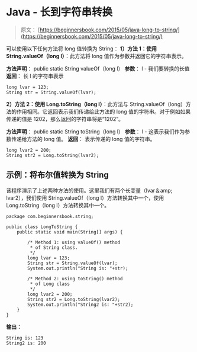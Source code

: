 # Java - 长到字符串转换

> 原文： [https://beginnersbook.com/2015/05/java-long-to-string/](https://beginnersbook.com/2015/05/java-long-to-string/)

可以使用以下任何方法将 long 值转换为 String：
**1）方法 1：使用 String.valueOf（long l）**：此方法将 long 值作为参数并返回它的字符串表示。

**方法声明**：
public static String valueOf（long l）
**参数**：
l - 我们要转换的长值
**返回**：
长 l 的字符串表示

```
long lvar = 123;
String str = String.valueOf(lvar);
```

**2）方法 2：使用 Long.toString（long l）**：此方法与 String.valueOf（long）方法的作用相同。它返回表示我们传递给此方法的 long 值的字符串。对于例如如果传递的值是 1202，那么返回的字符串将是“1202”。

**方法声明**：
public static String toString（long l）
**参数**：
l - 这表示我们作为参数传递给方法的 long 值。
**返回**：
表示传递的 long 值的字符串。

```
long lvar2 = 200;
String str2 = Long.toString(lvar2);
```

## 示例：将布尔值转换为 String

该程序演示了上述两种方法的使用。这里我们有两个长变量（lvar＆amp; lvar2），我们使用 String.valueOf（long l）方法转换其中一个，使用 Long.toString（long l）方法转换其中一个。

```
package com.beginnersbook.string;

public class LongToString {
    public static void main(String[] args) {

        /* Method 1: using valueOf() method
         * of String class.
         */
        long lvar = 123;
        String str = String.valueOf(lvar);
        System.out.println("String is: "+str);

        /* Method 2: using toString() method 
         * of Long class
         */
        long lvar2 = 200;
        String str2 = Long.toString(lvar2);
        System.out.println("String2 is: "+str2);
    }
}

```

**输出：**

```
String is: 123
String2 is: 200

```